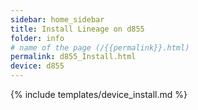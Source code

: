 ```yaml
---
sidebar: home_sidebar
title: Install Lineage on d855
folder: info
# name of the page (/{{permalink}}.html)
permalink: d855_Install.html
device: d855
---
```

{% include templates/device_install.md %}
